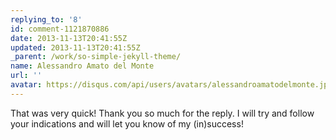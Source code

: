 ```yaml
---
replying_to: '8'
id: comment-1121870886
date: 2013-11-13T20:41:55Z
updated: 2013-11-13T20:41:55Z
_parent: /work/so-simple-jekyll-theme/
name: Alessandro Amato del Monte
url: ''
avatar: https://disqus.com/api/users/avatars/alessandroamatodelmonte.jpg
---
```


That was very quick! Thank you so much for the reply. I will try and
follow your indications and will let you know of my (in)success!
